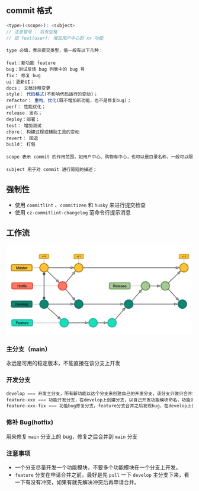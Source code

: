 ## commit 格式

```js
<type>(<scope>): <subject>
// 注意冒号 : 后有空格
// 如 feat(user): 增加用户中心的 xx 功能

type 必填，表示提交类型，值一般有以下几种：

feat：新功能 feature
bug：测试反馈 bug 列表中的 bug 号
fix： 修复 bug
ui：更新UI；
docs： 文档注释变更
style： 代码格式(不影响代码运行的变动)；
refactor： 重构、优化(既不增加新功能，也不是修复bug)；
perf： 性能优化；
release：发布；
deploy：部署；
test： 增加测试
chore： 构建过程或辅助工具的变动
revert： 回退
build： 打包

scope 表示 commit 的作用范围，如用户中心、购物车中心，也可以是目录名称，一般可以限定几种；

subject 用于对 commit 进行简短的描述；
```

## 强制性

- 使用 `commitlint` 、`commitizen` 和 `husky` 来进行提交检查
- 使用 `cz-commitlint-changelog` 范命令行提示消息

## 工作流

![Git工作流模型](../image/项目规范和风格/git.jpg)

### 主分支（main）

永远是可用的稳定版本，不能直接在该分支上开发

### 开发分支

```js
develop === 开发主分支，所有新功能以这个分支来创建自己的开发分支，该分支只做只合并操作，不能直接在该分支上开发
feature-xxx === 功能开发分支，在develop上创建分支，以自己开发功能模块命名，功能测试正常后合并到develop分支
feature-xxx-fix === 功能bug修复分支，feature分支合并之后发现bug，在develop上创建分支修复，之后合并回develop分支。PS:feature分支在申请合并之后，未合并之前还是可以提交代码的，所以feature在合并之前还可以在原分支上继续修复bug

```

### 修补 Bug(hotfix)

用来修复 `main` 分支上的 bug，修复之后合并到 `main` 分支

### 注意事项

- 一个分支尽量开发一个功能模块，不要多个功能模块在一个分支上开发。
- `feature` 分支在申请合并之前，最好是先 `pull` 一下 `develop` 主分支下来，看一下有没有冲突，如果有就先解决冲突后再申请合并。
